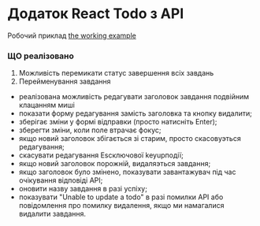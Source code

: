 # Додаток React Todo з API

Робочий приклад [the working example](https://darianastas.github.io/react_todo-app-with-api_DN/)

### ЩО реалізовано


1. Можливість перемикати статус завершення всіх завдань 
1. Перейменування завдання
- реалізована можливість редагувати заголовок завдання подвійним клацанням миші
- показати форму редагування замість заголовка та кнопку видалити;
- зберігає зміни у формі відправки (просто натисніть Enter);
- зберегти зміни, коли поле втрачає фокус;
- якщо новий заголовок збігається зі старим, просто скасовуэться редагування;
- скасувати редагування Esсключової keyupподії;
- якщо новий заголовок порожній, видаляэться завдання;
- якщо заголовок було змінено, показувати завантажувач під час очікування відповіді API;
- оновити назву завдання в разі успіху;
- показувати "Unable to update a todo" в разі помилки API або повідомлення про помилку видалення, якщо ми намагалися видалити завдання.
